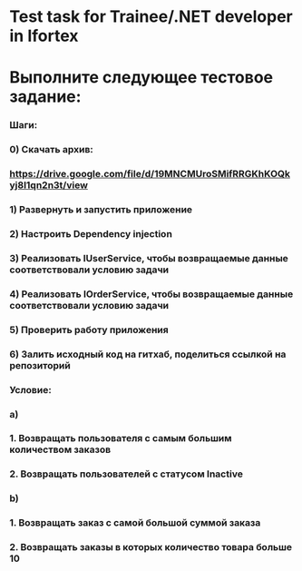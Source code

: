 # Test task for Trainee/.NET developer in Ifortex

# Выполните следующее тестовое задание:
### Шаги:
### 0) Скачать архив:
### https://drive.google.com/file/d/19MNCMUroSMifRRGKhKOQkyj8I1qn2n3t/view
### 1) Развернуть и запустить приложение
### 2) Настроить Dependency injection
### 3) Реализовать IUserService, чтобы возвращаемые данные соответствовали условию задачи
### 4) Реализовать IOrderService, чтобы возвращаемые данные соответствовали условию задачи
### 5) Проверить работу приложения
### 6) Залить исходный код на гитхаб, поделиться ссылкой на репозиторий

### Условие:
### а)
### 1. Возвращать пользователя с самым большим количеством заказов
### 2. Возвращать пользователей с статусом Inaсtive
### b)
### 1. Возвращать заказ с самой большой суммой заказа
### 2. Возвращать заказы в которых количество товара больше 10
